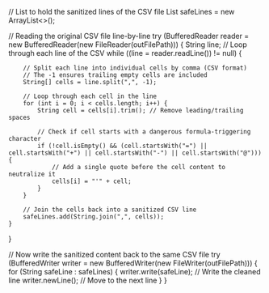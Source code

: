 // List to hold the sanitized lines of the CSV file
List<String> safeLines = new ArrayList<>();

// Reading the original CSV file line-by-line
try (BufferedReader reader = new BufferedReader(new FileReader(outFilePath))) {
    String line;
    // Loop through each line of the CSV
    while ((line = reader.readLine()) != null) {

        // Split each line into individual cells by comma (CSV format)
        // The -1 ensures trailing empty cells are included
        String[] cells = line.split(",", -1);

        // Loop through each cell in the line
        for (int i = 0; i < cells.length; i++) {
            String cell = cells[i].trim(); // Remove leading/trailing spaces

            // Check if cell starts with a dangerous formula-triggering character
            if (!cell.isEmpty() && (cell.startsWith("=") || cell.startsWith("+") || cell.startsWith("-") || cell.startsWith("@"))) {
                // Add a single quote before the cell content to neutralize it
                cells[i] = "'" + cell;
            }
        }

        // Join the cells back into a sanitized CSV line
        safeLines.add(String.join(",", cells));
    }
}

// Now write the sanitized content back to the same CSV file
try (BufferedWriter writer = new BufferedWriter(new FileWriter(outFilePath))) {
    for (String safeLine : safeLines) {
        writer.write(safeLine);  // Write the cleaned line
        writer.newLine();        // Move to the next line
    }
}